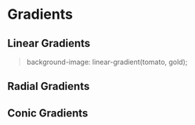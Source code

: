 # Gradients

## Linear Gradients

> background-image: linear-gradient(tomato, gold);
 
## Radial Gradients

## Conic Gradients
